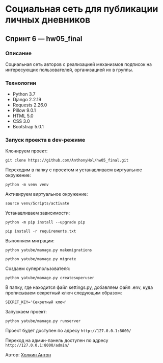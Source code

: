 # Социальная сеть для публикации личных дневников
## Спринт 6 — hw05_final

### Описание
Социальная сеть авторов с реализацией механизмов подписок на интересующих пользователей, организацией их в группы.

### Технологии
- Python 3.7
- Django 2.2.19
- Requests 2.26.0
- Pillow 9.0.1
- HTML 5.0
- CSS 3.0
- Bootstrap 5.0.1

### Запуск проекта в dev-режиме
Клонируем проект:
```
git clone https://github.com/AnthonyHol/hw05_final.git
```

Переходим в папку с проектом и устанавливаем виртуальное окружение:
```
python -m venv venv
```

Активируем виртуальное окружение:
```
source venv/Scripts/activate
```

Устанавливаем зависимости:
```
python -m pip install --upgrade pip
```
```
pip install -r requirements.txt
```

Выполняем миграции:
```
python yatube/manage.py makemigrations
```
```
python yatube/manage.py migrate
```

Создаем суперпользователя:
```
python yatube/manage.py createsuperuser
```

В папку, где находится файл settings.py, добавляем файл .env, куда прописываем секретный ключ следующим образом:
```
SECRET_KEY='Секретный ключ'
```

Запускаем проект:
```
python yatube/manage.py runserver
```

Проект будет доступен по адресу `http://127.0.0.1:8000/`

Переход на админ-панель доступен по адресу `http://127.0.0.1:8000/admin/`

Автор: [Холкин Антон](https://github.com/AnthonyHol/ "Холкин Антон")
